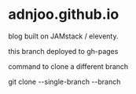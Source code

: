 # adnjoo.github.io

blog built on JAMstack / eleventy.

this branch deployed to gh-pages

command to clone a different branch

git clone --single-branch --branch <branchname> <remote-repo>
